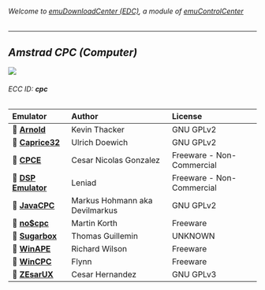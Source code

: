 ###### Welcome to [emuDownloadCenter (EDC)](https://github.com/PhoenixInteractiveNL/emuDownloadCenter/wiki/), a module of [emuControlCenter](https://github.com/PhoenixInteractiveNL/emuControlCenter/wiki/)
***
## _Amstrad CPC (Computer)_
![](https://raw.githubusercontent.com/wiki/PhoenixInteractiveNL/emuDownloadCenter/images_platform/ecc_cpc_teaser.png)
###### ECC ID: **cpc**

| Emulator   | Author      | License     |
|:-----------|:------------|:------------|
| :file_folder: [**Arnold**](https://github.com/PhoenixInteractiveNL/emuDownloadCenter/wiki/Emulator-arnold#menu) | Kevin Thacker | GNU GPLv2 |
| :file_folder: [**Caprice32**](https://github.com/PhoenixInteractiveNL/emuDownloadCenter/wiki/Emulator-caprice32#menu) | Ulrich Doewich | GNU GPLv2 |
| :file_folder: [**CPCE**](https://github.com/PhoenixInteractiveNL/emuDownloadCenter/wiki/Emulator-cpce#menu) | Cesar Nicolas Gonzalez | Freeware - Non-Commercial |
| :file_folder: [**DSP Emulator**](https://github.com/PhoenixInteractiveNL/emuDownloadCenter/wiki/Emulator-dsp#menu) | Leniad | Freeware - Non-Commercial |
| :file_folder: [**JavaCPC**](https://github.com/PhoenixInteractiveNL/emuDownloadCenter/wiki/Emulator-javacpc#menu) | Markus Hohmann aka Devilmarkus | GNU GPLv2 |
| :file_folder: [**no$cpc**](https://github.com/PhoenixInteractiveNL/emuDownloadCenter/wiki/Emulator-nocpc#menu) | Martin Korth | Freeware |
| :file_folder: [**Sugarbox**](https://github.com/PhoenixInteractiveNL/emuDownloadCenter/wiki/Emulator-sugarbox#menu) | Thomas Guillemin | UNKNOWN |
| :file_folder: [**WinAPE**](https://github.com/PhoenixInteractiveNL/emuDownloadCenter/wiki/Emulator-winape#menu) | Richard Wilson | Freeware |
| :file_folder: [**WinCPC**](https://github.com/PhoenixInteractiveNL/emuDownloadCenter/wiki/Emulator-wincpc#menu) | Flynn | Freeware |
| :file_folder: [**ZEsarUX**](https://github.com/PhoenixInteractiveNL/emuDownloadCenter/wiki/Emulator-zesarux#menu) | Cesar Hernandez | GNU GPLv3 |
